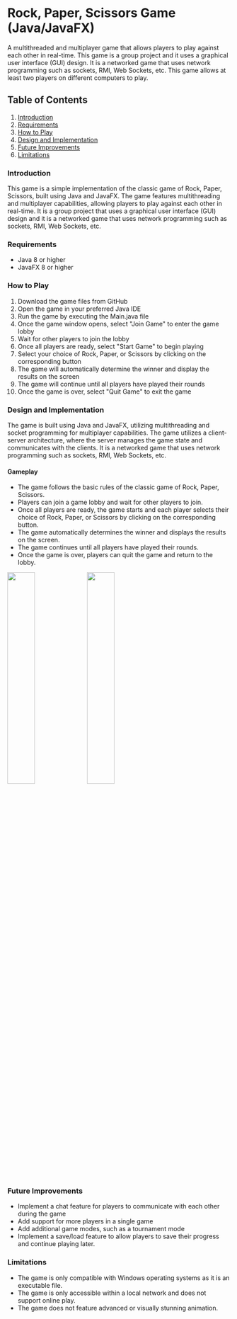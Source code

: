 # Rock, Paper, Scissors Game (Java/JavaFX)
A multithreaded and multiplayer game that allows players to play against each other in real-time. This game is a group project and it uses a graphical user interface (GUI) design. It is a networked game that uses network programming such as sockets, RMI, Web Sockets, etc. This game allows at least two players on different computers to play.

## Table of Contents
1. [Introduction](#introduction)
2. [Requirements](#requirements)
3. [How to Play](#how-to-play)
4. [Design and Implementation](#design-and-implementation)
5. [Future Improvements](#future-improvements)
6. [Limitations](#limitations)

### Introduction
This game is a simple implementation of the classic game of Rock, Paper, Scissors, built using Java and JavaFX. The game features multithreading and multiplayer capabilities, allowing players to play against each other in real-time. It is a group project that uses a graphical user interface (GUI) design and it is a networked game that uses network programming such as sockets, RMI, Web Sockets, etc.

### Requirements
- Java 8 or higher
- JavaFX 8 or higher

### How to Play
1. Download the game files from GitHub
2. Open the game in your preferred Java IDE
3. Run the game by executing the Main.java file
4. Once the game window opens, select "Join Game" to enter the game lobby
5. Wait for other players to join the lobby
6. Once all players are ready, select "Start Game" to begin playing
7. Select your choice of Rock, Paper, or Scissors by clicking on the corresponding button
8. The game will automatically determine the winner and display the results on the screen
9. The game will continue until all players have played their rounds
10. Once the game is over, select "Quit Game" to exit the game

### Design and Implementation
The game is built using Java and JavaFX, utilizing multithreading and socket programming for multiplayer capabilities. The game utilizes a client-server architecture, where the server manages the game state and communicates with the clients. It is a networked game that uses network programming such as sockets, RMI, Web Sockets, etc.

#### Gameplay
- The game follows the basic rules of the classic game of Rock, Paper, Scissors.
- Players can join a game lobby and wait for other players to join.
- Once all players are ready, the game starts and each player selects their choice of Rock, Paper, or Scissors by clicking on the corresponding button.
- The game automatically determines the winner and displays the results on the screen.
- The game continues until all players have played their rounds.
- Once the game is over, players can quit the game and return to the lobby.

<img src="https://user-images.githubusercontent.com/80235009/212406588-5fd4666c-f36d-4c64-9004-99c00ba39d70.png" width="35%">
</img> <img src="https://user-images.githubusercontent.com/80235009/212406590-61fec52d-ba8c-4ba7-b315-6892d245498f.png" width="35%"></img> 

### Future Improvements
- Implement a chat feature for players to communicate with each other during the game
- Add support for more players in a single game
- Add additional game modes, such as a tournament mode
- Implement a save/load feature to allow players to save their progress and continue playing later.

### Limitations
- The game is only compatible with Windows operating systems as it is an executable file.
- The game is only accessible within a local network and does not support online play.
- The game does not feature advanced or visually stunning animation.
